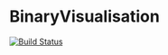 # BinaryVisualisation

[![Build Status](https://github.com/jakewilliami/BinaryVisualisation.jl/actions/workflows/CI.yml/badge.svg?branch=master)](https://github.com/jakewilliami/BinaryVisualisation.jl/actions/workflows/CI.yml?query=branch%3Amaster)
